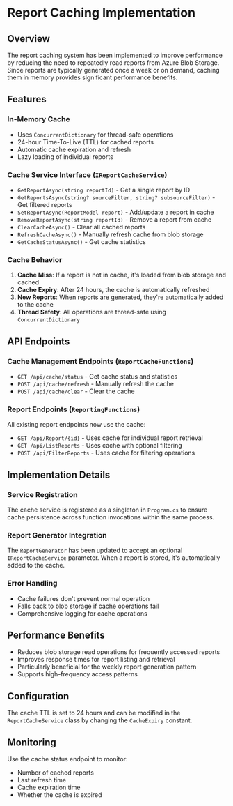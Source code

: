 # Report Caching Implementation

## Overview
The report caching system has been implemented to improve performance by reducing the need to repeatedly read reports from Azure Blob Storage. Since reports are typically generated once a week or on demand, caching them in memory provides significant performance benefits.

## Features

### In-Memory Cache
- Uses `ConcurrentDictionary` for thread-safe operations
- 24-hour Time-To-Live (TTL) for cached reports
- Automatic cache expiration and refresh
- Lazy loading of individual reports

### Cache Service Interface (`IReportCacheService`)
- `GetReportAsync(string reportId)` - Get a single report by ID
- `GetReportsAsync(string? sourceFilter, string? subsourceFilter)` - Get filtered reports
- `SetReportAsync(ReportModel report)` - Add/update a report in cache
- `RemoveReportAsync(string reportId)` - Remove a report from cache
- `ClearCacheAsync()` - Clear all cached reports
- `RefreshCacheAsync()` - Manually refresh cache from blob storage
- `GetCacheStatusAsync()` - Get cache statistics

### Cache Behavior
1. **Cache Miss**: If a report is not in cache, it's loaded from blob storage and cached
2. **Cache Expiry**: After 24 hours, the cache is automatically refreshed
3. **New Reports**: When reports are generated, they're automatically added to the cache
4. **Thread Safety**: All operations are thread-safe using `ConcurrentDictionary`

## API Endpoints

### Cache Management Endpoints (`ReportCacheFunctions`)
- `GET /api/cache/status` - Get cache status and statistics
- `POST /api/cache/refresh` - Manually refresh the cache
- `POST /api/cache/clear` - Clear the cache

### Report Endpoints (`ReportingFunctions`)
All existing report endpoints now use the cache:
- `GET /api/Report/{id}` - Uses cache for individual report retrieval
- `GET /api/ListReports` - Uses cache with optional filtering
- `POST /api/FilterReports` - Uses cache for filtering operations

## Implementation Details

### Service Registration
The cache service is registered as a singleton in `Program.cs` to ensure cache persistence across function invocations within the same process.

### Report Generator Integration
The `ReportGenerator` has been updated to accept an optional `IReportCacheService` parameter. When a report is stored, it's automatically added to the cache.

### Error Handling
- Cache failures don't prevent normal operation
- Falls back to blob storage if cache operations fail
- Comprehensive logging for cache operations

## Performance Benefits
- Reduces blob storage read operations for frequently accessed reports
- Improves response times for report listing and retrieval
- Particularly beneficial for the weekly report generation pattern
- Supports high-frequency access patterns

## Configuration
The cache TTL is set to 24 hours and can be modified in the `ReportCacheService` class by changing the `CacheExpiry` constant.

## Monitoring
Use the cache status endpoint to monitor:
- Number of cached reports
- Last refresh time
- Cache expiration time
- Whether the cache is expired
